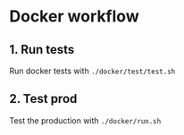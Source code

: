 # Docker workflow

## 1. Run tests
Run docker tests with `./docker/test/test.sh`

## 2. Test prod
Test the production with `./docker/run.sh`
